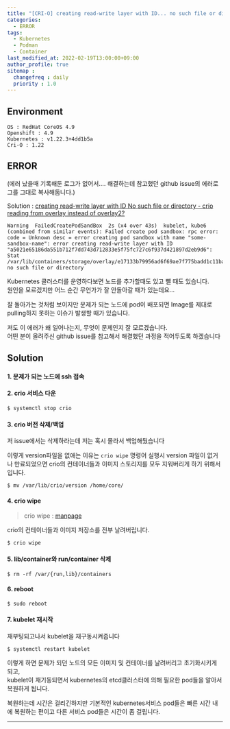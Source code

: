 ```yaml
---
title: "[CRI-O] creating read-write layer with ID... no such file or directory"
categories: 
  - ERROR
tags:
  - Kubernetes
  - Podman
  - Container
last_modified_at: 2022-02-19T13:00:00+09:00
author_profile: true
sitemap :
  changefreq : daily
  priority : 1.0
---
```



## Environment
`OS : RedHat CoreOS 4.9`   
`Openshift : 4.9`  
`Kubernetes : v1.22.3+4dd1b5a`  
`Cri-O : 1.22`  


## ERROR
(에러 났을때 기록해둔 로그가 없어서.... 해결하는데 참고했던 github issue의 에러로그를 그대로 복사해둡니다.)  

Solution : [creating read-write layer with ID No such file or directory - crio reading from overlay instead of overlay2?](https://github.com/cri-o/cri-o/issues/3768)  

~~~
Warning  FailedCreatePodSandBox  2s (x4 over 43s)  kubelet, kube6     (combined from similar events): Failed create pod sandbox: rpc error: code = Unknown desc = error creating pod sandbox with name "some-sandbox-name": error creating read-write layer with ID "a5021e65186da551b712f7dd743d712833e5f75fc727c6f937d421897d2eb9d6": Stat /var/lib/containers/storage/overlay/e17133b79956ad6f69ae7f775badd1c11bad2fc64f0529cab863b9d12fbaa5c4: no such file or directory
~~~

Kubernetes 클러스터를 운영하다보면 노드를 추가할때도 있고 뺄 때도 있습니다.  
원인을 모르겠지만 어느 순간 무언가가 잘 안돌아갈 때가 있는데요...

잘 돌아가는 것처럼 보이지만 문제가 되는 노드에 pod이 배포되면 Image를 제대로 pulling하지 못하는 이슈가 발생할 때가 있습니다.  

저도 이 에러가 왜 일어나는지, 무엇이 문제인지 잘 모르겠습니다.  
어떤 분이 올려주신 github issue를 참고해서 해결했던 과정을 적어두도록 하겠습니다  

## Solution
#### 1. 문제가 되는 노드에 ssh 접속  
#### 2. crio 서비스 다운
~~~
$ systemctl stop crio
~~~
#### 3. crio 버전 삭제/백업
저 issue에서는 삭제하라는데 저는 혹시 몰라서 백업해뒀습니다  

이렇게 version파일을 없애는 이유는 `crio wipe` 명령어 실행시 version 파일이 없거나 만료되었으면 crio의 컨테이너들과 이미지 스토리지를 모두 지워버리게 하기 위해서입니다.  
~~~
$ mv /var/lib/crio/version /home/core/
~~~

#### 4. crio wipe

> crio wipe : [manpage](https://man.archlinux.org/man/community/cri-o/crio.8.en#wipe)  

crio의 컨테이너들과 이미지 저장소를 전부 날려버립니다.  

~~~
$ crio wipe
~~~

#### 5. lib/container와 run/container 삭제
~~~
$ rm -rf /var/{run,lib}/containers
~~~

#### 6. reboot
~~~
$ sudo reboot
~~~
#### 7. kubelet 재시작
재부팅되고나서 kubelet을 재구동시켜줍니다  
~~~
$ systemctl restart kubelet
~~~

이렇게 하면 문제가 되던 노드의 모든 이미지 및 컨테이너를 날려버리고 초기화시키게 되고,  
kubelet이 재기동되면서 kubernetes의 etcd클러스터에 의해 필요한 pod들을 알아서 복원하게 됩니다.  

복원하는데 시간은 걸리긴하지만 기본적인 kubernetes서비스 pod들은 빠른 시간 내에 복원하는 편이고 다른 서비스 pod들은 시간이 좀 걸립니다.  

----